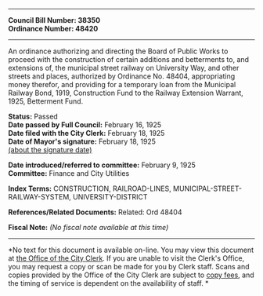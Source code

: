 * * * * *  
  
**Council Bill Number: [](#h0)[](#h2)38350**   
**Ordinance Number: 48420**  
  
* * * * *  
  
An ordinance authorizing and directing the Board of Public Works to proceed with the construction of certain additions and betterments to, and extensions of, the municipal street railway on University Way, and other streets and places, authorized by Ordinance No. 48404, appropriating money therefor, and providing for a temporary loan from the Municipal Railway Bond, 1919, Construction Fund to the Railway Extension Warrant, 1925, Betterment Fund.  
  
**Status:** Passed   
**Date passed by Full Council:** February 16, 1925   
**Date filed with the City Clerk:** February 18, 1925   
**Date of Mayor's signature:** February 18, 1925   
[(about the signature date)](/~public/approvaldate.htm)   
  
  
**Date introduced/referred to committee:** February 9, 1925   
**Committee:** Finance and City Utilities   
  
**Index Terms:** CONSTRUCTION, RAILROAD-LINES, MUNICIPAL-STREET-RAILWAY-SYSTEM, UNIVERSITY-DISTRICT  
  
**References/Related Documents:** Related: Ord 48404  
  
**Fiscal Note:** *(No fiscal note available at this time)*  
  
* * * * *  
  
*No text for this document is available on-line. You may view this document at [the Office of the City Clerk](http://www.seattle.gov/leg/clerk/contactUs.htm). If you are unable to visit the Clerk's Office, you may request a copy or scan be made for you by Clerk staff. Scans and copies provided by the Office of the City Clerk are subject to [copy fees](http://clerk.seattle.gov/~public/clerkfees.htm), and the timing of service is dependent on the availability of staff. *  
  
  
